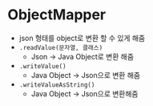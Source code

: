 # ObjectMapper

- json 형태를 object로 변환 할 수 있게 해줌
- `.readValue(문자열, 클래스)`
  - Json -> Java Object로 변환 해줌
- `.writeValue()`
  - Java Object -> Json으로 변환 해줌
- `.writeValueAsString()`
  - Java Object -> Json으로 변환해줌